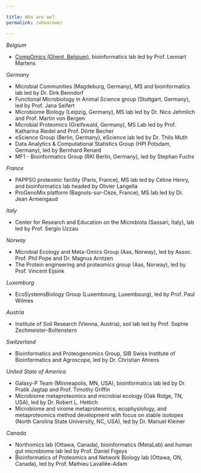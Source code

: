 ```yaml
---

title: Who are we?
permalink: /whoarewe/

---
```


*Belgium*

* [CompOmics (Ghent, Belgium)](https://www.compomics.com), bioinformatics lab led by Prof. Lennart Martens 
 
*Germany*

* Microbial Communities (Magdeburg, Germany), MS and bioinformatics lab led by Dr. Dirk Benndorf
* Functional Microbiology in Animal Science group (Stuttgart, Germany), led by Prof. Jana Seifert
* Microbiome Biology (Leipzig, Germany), MS lab led by Dr. Nico Jehmlich and Prof. Martin von Bergen
* Microbial Proteomics (Greifswald, Germany), MS Lab led by Prof. Katharina Riedel and Prof. Dörte Becher
* eScience Group (Berlin, Germany), eScience lab led by Dr. Thilo Muth
* Data Analytics & Computational Statistics Group (HPI Potsdam, Germany), led by Bernhard Renard
* MF1 - Bioinformatics Group (RKI Berlin, Germany), led by Stephan Fuchs
 
*France*

* PAPPSO proteomic facility (Paris, France), MS lab led by Céline Henry, and bioinformatics lab headed by Olivier Langella
* ProGenoMix platform (Bagnols-sur-Cèze, France), MS lab led by Dr. Jean Armengaud
  
*Italy*

* Center for Research and Education on the Microbiota (Sassari, Italy), lab led by Prof. Sergio Uzzau
 
 *Norway*

* Microbial Ecology and Meta-Omics Group (Aas, Norway), led by Assoc. Prof. Phil Pope and Dr. Magnus Arntzen 
* The Protein engineering and proteomics group (Aas, Norway), led by Prof. Vincent Eijsink
 
*Luxemburg*

* EcoSystemsBiology Group (Luxembourg, Luxembourg), led by Prof. Paul Wilmes
 
*Austria*

* Institute of Soil Research (Vienna, Austria), soil lab led by Prof. Sophie Zechmeister-Boltenstern
 
*Switzerland*

* Bioinformatics and Proteogenomics Group, SIB Swiss Institute of Bioinformatics and Agroscope, led by Dr. Christian Ahrens 
 
*United State of America*

* Galaxy-P Team (Minneapolis, MN, USA), bioinformatics lab led by Dr. Pratik Jagtap and Prof. Timothy Griffin
* Microbiome metaproteomics and microbial ecology (Oak Ridge, TN, USA), led by Dr. Robert L. Hettich
* Microbiome and virome metaproteomics, ecophysiology, and metaproteomics method development with focus on stable isotopes (North Carolina State University, NC, USA), led by Dr. Manuel Kleiner

*Canada*

* Northomics lab (Ottawa, Canada), bioinformatics (MetaLab) and human gut microbiome lab led by Prof. Daniel Figeys
* Bioinformatics of Proteomics and Network Biology lab (Ottawa, ON, Canada), led by Prof. Mathieu Lavallée-Adam
